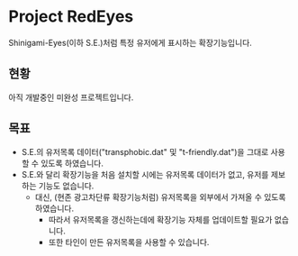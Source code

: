 Project RedEyes
=====

Shinigami-Eyes(이하 S.E.)처럼 특정 유저에게 표시하는 확장기능입니다.

현황
-----

아직 개발중인 미완성 프로젝트입니다.

목표
-----

* S.E.의 유저목록 데이터("transphobic.dat" 및 "t-friendly.dat")을 그대로 사용할 수 있도록 하였습니다.
* S.E.와 달리 확장기능을 처음 설치할 시에는 유저목록 데이터가 없고, 유저를 제보하는 기능도 없습니다.
	* 대신, (현존 광고차단류 확장기능처럼) 유저목록을 외부에서 가져올 수 있도록 하였습니다.
		* 따라서 유저목록을 갱신하는데에 확장기능 자체를 업데이트할 필요가 없습니다.
		* 또한 타인이 만든 유저목록을 사용할 수 있습니다.